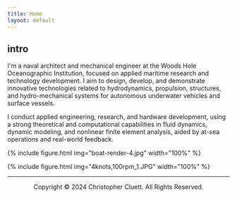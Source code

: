 ```yaml
---
title: Home
layout: default
---
```


## intro
I'm a naval architect and mechanical engineer at the Woods Hole Oceanographic Institution, focused on applied maritime research and technology development. I aim to design, develop, and demonstrate innovative technologies related to hydrodynamics, propulsion, structures, and hydro-mechanical systems for autonomous underwater vehicles and surface vessels. 

I conduct applied engineering, research, and hardware development, using a strong theoretical and computational capabilities in fluid dynamics, dynamic modeling, and nonlinear finite element analysis, aided by at-sea operations and real-world feedback. 

{% include figure.html img="boat-render-4.jpg" width="100%" %}

<!---
## expertise
* Surface vessel and subsea vehicle design, analysis, and testing
* Design and fabrication of metal, plastic and composite structures for surface and subsea environments
* Electric powertrain design and analysis for marine vehicles
* Hydrodynamics of UUVs
* Solid and surface modeling
* Linear and non-linear FEA
* RANS CFD modeling
* 6DOF dynamic modeling of UUVs
* Tow tank testing and data acquisition
---> 

{% include figure.html img="4knots,100rpm_1.JPG" width="100%" %}

---------
<p style="text-align: center;">Copyright © 2024 Christopher Cluett. All Rights Reserved.</p>
